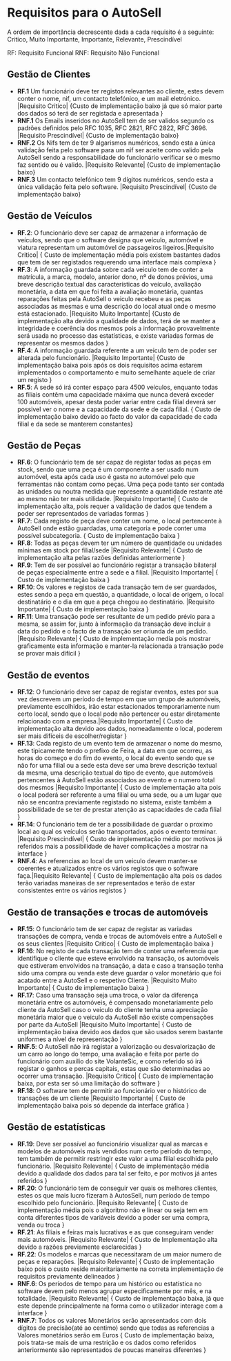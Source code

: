 # Requisitos para o AutoSell

A ordem de importância decrescente dada a cada requisito é a seguinte: Critico, Muito Importante, Importante, Relevante, Prescindível

RF: Requisito Funcional
RNF: Requisito Não Funcional

## Gestão de Clientes

- **RF.1** Um funcionário deve ter registos relevantes ao cliente, estes devem conter o nome, nif, um contacto telefónico, e um mail eletrónico. |Requisito Critico| {Custo de implementação baixo já que só maior parte dos dados só terá de ser registada e apresentada }
- **RNF.1** Os Emails inseridos no AutoSell tem de ser validos segundo os padrões definidos pelo RFC 1035, RFC 2821, RFC 2822, RFC 3696. |Requisito Prescindível| {Custo de implementação baixo}
- **RNF.2** Os Nifs tem de ter 9 algarismos numéricos, sendo esta a única validação feita pelo software para um nif ser aceite como valido pela AutoSell sendo a responsabilidade do funcionário verificar se o mesmo faz sentido ou é valido. |Requisito Relevante| {Custo de implementação baixo}
- **RNF.3** Um contacto telefónico tem 9 dígitos numéricos, sendo esta a única validação feita pelo software. |Requisito Prescindível| {Custo de implementação baixo}

## Gestão de Veículos

- **RF.2**: O funcionário deve ser capaz de armazenar a informação de veículos, sendo que o software designa que veículo, automóvel e viatura representam um automóvel de passageiros ligeiros.|Requisito Critico| { Custo de implementação média pois existem bastantes dados que tem de ser registados requerendo uma interface mais complexa }
- **RF.3**: A informação guardada sobre cada veiculo tem de conter a matrícula, a marca, modelo, anterior dono, nº de donos prévios, uma breve descrição textual das características do veículo, avaliação monetária, a data em que foi feita a avaliação monetária, quantas reparações feitas pela AutoSell o veiculo recebeu e as peças associadas as mesmas e uma descrição do local atual onde o mesmo está estacionado. |Requisito Muito Importante| {Custo de implementação alta devido a qualidade de dados, terá de se manter a integridade e coerência dos mesmos pois a informação provavelmente será usada no processo das estatísticas, e existe variadas formas de representar os mesmos dados }
- **RF.4**: A informação guardada referente a um veiculo tem de poder ser alterada pelo funcionário. |Requisito Importante| {Custo de implementação baixa pois após os dois requisitos acima estarem implementados o comportamento e muito semelhante aquele de criar um registo }
- **RF.5**: A sede só irá conter espaço para 4500 veículos, enquanto todas as filiais contêm uma capacidade máxima que nunca deverá exceder 100 automóveis, apesar desta poder variar entre cada filial deverá ser possivel ver o nome e a capacidade da sede e de cada filial. { Custo de implementação baixo devido ao facto do valor da capacidade de cada filial e da sede se manterem constantes}

## Gestão de Peças

- **RF.6**: O funcionário tem de ser capaz de registar todas as peças em stock, sendo que uma peça é um componente a ser usado num automóvel, esta após cada uso é gasta no automóvel pelo que ferramentas não contam como peças. Uma peça pode tanto ser contada às unidades ou noutra medida que represente a quantidade restante até ao mesmo não ter mais utilidade. |Requisito Importante| { Custo de implementação alta, pois requer a validação de dados que tendem a poder ser representados de variadas formas }
- **RF.7**: Cada registo de peça deve conter um nome, o local pertencente à AutoSell onde estão guardadas, uma categoria e pode conter uma possível subcategoria. { Custo de implementação baixa }
- **RF.8**: Todas  as  peças  devem  ter  um número de quantidade ou unidades mínimas em stock por filial/sede |Requisito Relevante| { Custo de implementação alta pelas razões definidas anteriormente }
- **RF.9**: Tem de ser possível ao funcionário registar a transação bilateral de peças especialmente entre a sede e a filial. |Requisito Importante| { Custo de implementação baixa }
- **RF.10**: Os valores e registos de cada transação tem de ser guardados, estes sendo a peça em questão, a quantidade, o local de origem, o local destinatário e o dia em que a peça chegou ao destinatário. |Requisito Importante| { Custo de implementação baixa }
- **RF.11**: Uma transação pode ser resultante de um pedido prévio para a mesma, se assim for, junto à informação da transação deve incluir a data do pedido e o facto de a transação ser oriunda de um pedido. |Requisito Relevante| { Custo de implementação media pois mostrar graficamente esta informação e manter-la relacionada a transação pode se provar mais difícil }

## Gestão de eventos

- **RF.12**: O funcionário deve ser capaz de registar eventos, estes por sua vez descrevem um período de tempo em que um grupo de automóveis, previamente escolhidos, irão estar estacionados temporariamente num certo local, sendo que o local pode não pertencer ou estar diretamente relacionado com a empresa.|Requisito Importante| { Custo de implementação alta devido aos dados, nomeadamente o local, poderem ser mais difíceis de escolher/registar }
- **RF.13**: Cada registo de um evento tem de armazenar o nome do mesmo, este tipicamente tendo o prefixo de Feira, a data em que ocorreu, as horas do começo e do fim do evento, o local do evento sendo que se não for uma filial ou a sede esta deve ser uma breve descrição textual da mesma, uma descrição textual do tipo de evento, que automóveis pertencentes à AutoSell estão associados ao evento e o numero total dos mesmos |Requisito Importante| { Custo de implementação alta pois o local poderá ser referente a uma filial ou uma sede, ou a um lugar que não se encontra previamente registado no sistema, existe também a possibilidade de se ter de prestar atenção as capacidades de cada filial }
- **RF.14**: O funcionário tem de ter a possibilidade de guardar o proximo local ao qual os veículos serão transportados, após o evento terminar. |Requisito Prescindível| { Custo de implementação médio por motivos já referidos mais a possibilidade de haver complicações a mostrar na interface }
- **RNF.4**: As referencias ao local de um veiculo devem manter-se coerentes e atualizados entre os vários registos que o software faça.|Requisito Relevante| { Custo de implementação alta pois os dados terão variadas maneiras de ser representados e terão de estar consistentes entre os vários registos }

## Gestão de transações e trocas de automóveis

- **RF.15**: O funcionário tem de ser capaz de registar as variadas transações de compra, venda e trocas de automóveis entre a AutoSell e os seus clientes |Requisito Critico| { Custo de implementação baixa }
- **RF.16**: No registo de cada transação tem de conter uma referencia que identifique o cliente que esteve envolvido na transação, os automóveis que estiveram envolvidos na transação, a data e caso a transação tenha sido uma compra ou venda este deve guardar o valor monetário que foi acatado entre a AutoSell e o respetivo Cliente. |Requisito Muito Importante| { Custo de implementação baixa }
- **RF.17**: Caso uma transação seja uma troca, o valor da diferença monetária entre os automóveis, é compensado monetariamente pelo cliente da AutoSell caso o veiculo do cliente tenha uma apreciação monetária maior que o veiculo da AutoSell não existe compensações por parte da AutoSell |Requisito Muito Importante| { Custo de implementação baixa devido aos dados que são usados serem bastante uniformes a nível de representação }
- **RNF.5**: O AutoSell não irá registar a valorização ou desvalorização de um carro ao longo do tempo, uma avaliação e feita por parte do funcionário com auxilio do site VolanteSic, e como referido só irá registar o ganhos e percas capitais, estas que são determinadas ao ocorrer uma transação. |Requisito Critico| { Custo de implementação baixa, por esta ser só uma limitação do software }
- **RF.18**: O software tem de permitir ao funcionário ver o histórico de transações de um cliente |Requisito Importante| { Custo de implementação baixa pois só depende da interface gráfica }

## Gestão de estatísticas

- **RF.19**: Deve ser possível ao funcionário visualizar qual as marcas e modelos de automóveis mais vendidos num certo período do tempo, tem também de permitir restringir este valor a uma filial escolhida pelo funcionário. |Requisito Relevante| { Custo de implementação média devido a qualidade dos dados para tal ser feito, e por motivos já antes referidos }
- **RF.20**: O funcionário tem de conseguir ver quais os melhores clientes, estes os que mais lucro fizeram à AutosSell, num período de tempo escolhido pelo funcionário. |Requisito Relevante| { Custo de implementação média pois o algoritmo não e linear ou seja tem em conta diferentes tipos de variáveis devido a poder ser uma compra, venda ou troca }
- **RF.21**: As filiais e feiras mais lucrativas e as que conseguiram vender mais automóveis. |Requisito Relevante| { Custo de Implementação alta devido a razões previamente esclarecidas }
- **RF.22**: Os modelos e marcas que necessitaram de um maior numero de peças e reparações. |Requisito Relevante| { Custo de implementação baixo pois o custo reside maioritariamente na correta implementação de requisitos previamente delineados }
- **RNF.6**: Os períodos de tempo para um histórico ou estatística no software devem pelo menos agrupar especificamente por mês, e na totalidade. |Requisito Relevante| { Custo de implementação baixa, já que este depende principalmente na forma como o utilizador interage com a interface }
- **RNF.7**: Todos os valores Monetários serão apresentados com dois dígitos de precisão(até ao centimo) sendo que todas as referencias a Valores monetários serão em Euros { Custo de implementação baixa, pois trata-se mais de uma restrição e os dados como referidos anteriormente são representados de poucas maneiras diferentes }
